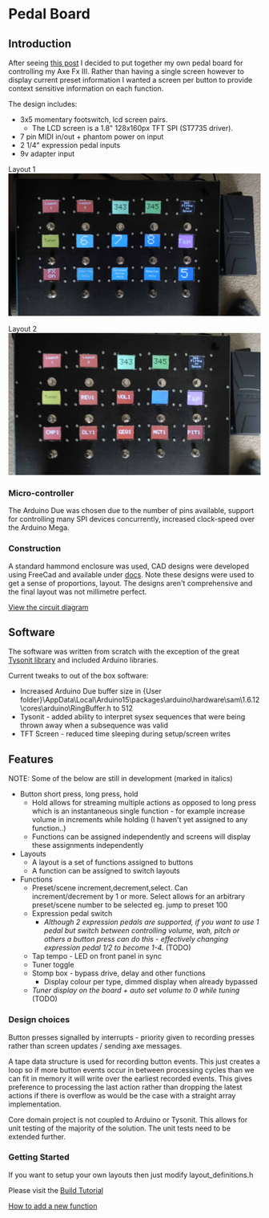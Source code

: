 # Pedal Board
## Introduction

After seeing [this post](https://forum.fractalaudio.com/threads/diy-axe-fx-foot-controller-for-50-open-project.119882) I decided to put together my own pedal board for controlling my Axe Fx III. Rather than having a single screen however to display current preset information I wanted a screen per button to provide context sensitive information on each function.

The design includes:
* 3x5 momentary footswitch, lcd screen pairs. 
  * The LCD screen is a 1.8" 128x160px TFT SPI (ST7735 driver). 
* 7 pin MIDI in/out + phantom power on input
* 2 1/4" expression pedal inputs
* 9v adapter input

Layout 1
![Layout 1](/docs/demo_layout_1.jpg)

Layout 2
![Layout 2](/docs/demo_layout_2.jpg)

### Micro-controller
The Arduino Due was chosen due to the number of pins available, support for controlling many SPI devices concurrently, increased clock-speed over the Arduino Mega.

### Construction
A standard hammond enclosure was used, CAD designs were developed using FreeCad and available under [docs](docs). Note these designs were used to get a sense of proportions, layout. The designs aren't comprehensive and the final layout was not millimetre perfect.

[View the circuit diagram](docs/schematic.png)

## Software
The software was written from scratch with the exception of the great [Tysonit library](https://forum.fractalaudio.com/threads/arduino-axe-fx-control-library.147477/) and included Arduino libraries.

Current tweaks to out of the box software:
* Increased Arduino Due buffer size in {User folder}\AppData\Local\Arduino15\packages\arduino\hardware\sam\1.6.12\cores\arduino\RingBuffer.h to 512
* Tysonit - added ability to interpret sysex sequences that were being thrown away when a subsequence was valid
* TFT Screen - reduced time sleeping during setup/screen writes

## Features
NOTE: Some of the below are still in development (marked in italics)
* Button short press, long press, hold
  * Hold allows for streaming multiple actions as opposed to long press which is an instantaneous single function - for example increase volume in increments while holding (I haven't yet assigned to any function..)
  * Functions can be assigned independently and screens will display these assignments independently
* Layouts
  * A layout is a set of functions assigned to buttons
  * A function can be assigned to switch layouts
* Functions
  * Preset/scene increment,decrement,select. Can increment/decrement by 1 or more. Select allows for an arbitrary preset/scene number to be selected eg. jump to preset 100
  * Expression pedal switch
    * *Although 2 expression pedals are supported, if you want to use 1 pedal but switch between controlling volume, wah, pitch or others a button press can do this - effectively changing expression pedal 1/2 to become 1-4.* (TODO)
  * Tap tempo - LED on front panel in sync
  * Tuner toggle
  * Stomp box - bypass drive, delay and other functions
    * Display colour per type, dimmed display when already bypassed
  * *Tuner display on the board + auto set volume to 0 while tuning* (TODO)

### Design choices
Button presses signalled by interrupts - priority given to recording presses rather than screen updates / sending axe messages. 

A tape data structure is used for recording button events. This just creates a loop so if more button events occur in between processing cycles than we can fit in memory it will write over the earliest recorded events. This gives preference to processing the last action rather than dropping the latest actions if there is overflow as would be the case with a straight array implementation.

Core domain project is not coupled to Arduino or Tysonit. This allows for unit testing of the majority of the solution. The unit tests need to be extended further.


### Getting Started
If you want to setup your own layouts then just modify layout_definitions.h 

Please visit the [Build Tutorial](docs/tutorial.md)

[How to add a new function](docs/new_function.md)